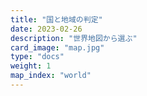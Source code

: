```yaml
---
title: "国と地域の判定"
date: 2023-02-26
description: "世界地図から選ぶ"
card_image: "map.jpg"
type: "docs"
weight: 1
map_index: "world"
---
```

